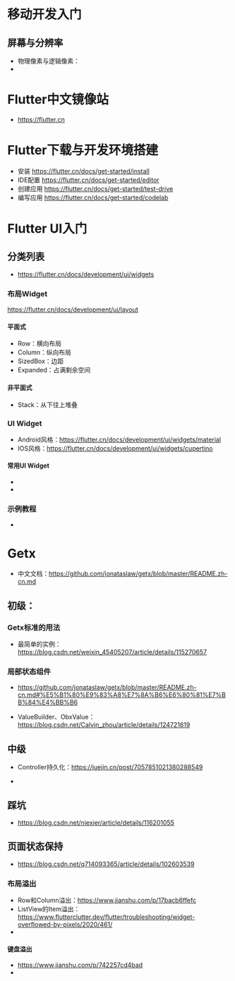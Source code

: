 # 移动开发入门
## 屏幕与分辨率
- 物理像素与逻辑像素：
- 

# Flutter中文镜像站
- https://flutter.cn

# Flutter下载与开发环境搭建
- 安装 https://flutter.cn/docs/get-started/install
- IDE配置 https://flutter.cn/docs/get-started/editor
- 创建应用 https://flutter.cn/docs/get-started/test-drive
- 编写应用 https://flutter.cn/docs/get-started/codelab

# Flutter UI入门
## 分类列表
- https://flutter.cn/docs/development/ui/widgets

### 布局Widget
https://flutter.cn/docs/development/ui/layout

#### 平面式
- Row：横向布局
- Column：纵向布局
- SizedBox：边距
- Expanded：占满剩余空间

#### 非平面式
- Stack：从下往上堆叠

### UI Widget
- Android风格：https://flutter.cn/docs/development/ui/widgets/material
- IOS风格：https://flutter.cn/docs/development/ui/widgets/cupertino

#### 常用UI Widget
- 
- 

### 示例教程
- 

# Getx
- 中文文档：https://github.com/jonataslaw/getx/blob/master/README.zh-cn.md

## 初级：
### Getx标准的用法
- 最简单的实例：https://blog.csdn.net/weixin_45405207/article/details/115270657

### 局部状态组件
- https://github.com/jonataslaw/getx/blob/master/README.zh-cn.md#%E5%B1%80%E9%83%A8%E7%8A%B6%E6%80%81%E7%BB%84%E4%BB%B6

- ValueBuilder、ObxValue：https://blog.csdn.net/Calvin_zhou/article/details/124721619

## 中级
- Controller持久化：https://juejin.cn/post/7057851021380288549

- 

## 踩坑
- https://blog.csdn.net/niexier/article/details/116201055

## 页面状态保持
- https://blog.csdn.net/q714093365/article/details/102603539

### 布局溢出
- Row和Column溢出：https://www.jianshu.com/p/17bacb6ffefc
- ListView的Item溢出：https://www.flutterclutter.dev/flutter/troubleshooting/widget-overflowed-by-pixels/2020/461/
- 
#### 键盘溢出
- https://www.jianshu.com/p/742257cd4bad
- 
